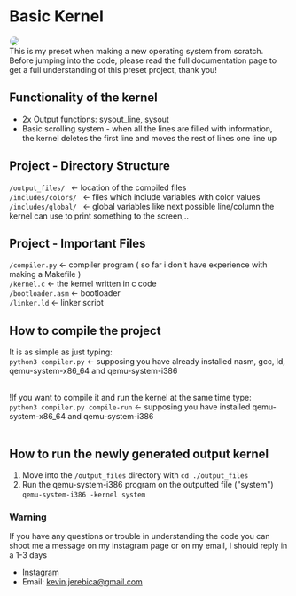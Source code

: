 # Basic Kernel
<img src="https://cdn.discordapp.com/attachments/708008758902784110/833254841806618674/unknown.png" style="border: 1px solid white; border-radius: 1em !important; "><br>
This is my preset when making a new operating system from scratch. <br>
Before jumping into the code, please read the full documentation page to get a full understanding of this preset project, thank you! <br>
## Functionality of the kernel
 - 2x Output functions: sysout_line, sysout<br>
 - Basic scrolling system - when all the lines are filled with information,<br>
    the kernel deletes the first line and moves the rest of lines one line up<br>

## Project - Directory Structure
 ```/output_files/ ``` <- location of the compiled files<br>
 ```/includes/colors/ ``` <- files which include variables with color values<br>
 ```/includes/global/ ``` <- global variables like next possible line/column the kernel can use to print something to the screen,.. <br>
 
## Project - Important Files
```/compiler.py``` <- compiler program ( so far i don't have experience with making a Makefile )<br>
```/kernel.c``` <- the kernel written in c code<br>
```/bootloader.asm``` <- bootloader<br>
```/linker.ld``` <- linker script

## How to compile the project
It is as simple as just typing: <br>
```python3 compiler.py``` <- supposing you have already installed nasm, gcc, ld, qemu-system-x86_64 and qemu-system-i386 <br><br>

!If you want to compile it and run the kernel at the same time type: <br>
```python3 compiler.py compile-run``` <- supposing you have installed qemu-system-x86_64 and qemu-system-i386<br><br> 

## How to run the newly generated output kernel 
1) Move into the ```/output_files``` directory with ```cd ./output_files``` <br>
2) Run the qemu-system-i386 program on the outputted file ("system") ```qemu-system-i386 -kernel system``` 

### Warning 
If you have any questions or trouble in understanding the code you can shoot me a message on my instagram page or on my email, I should reply in a 1-3 days
 - <a href="https://instagram.com/kevinj____">Instagram</a>
 - Email: kevin.jerebica@gmail.com
